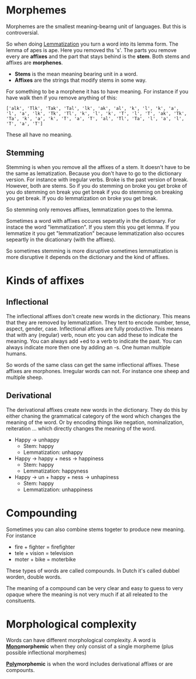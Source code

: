 # Morphemes
Morphemes are the smallest meaning-bearng unit of languages. But this is controversial. 

So when doing [Lemmatization](Data/Lemma.md) you turn a word into its lemma form. The lemma of apes is ape. Here you removed ths 's'. The parts you remove every are **affixes** and the part that stays behind is the **stem**. Both stems and affixes are **morphenes**. 

- **Stems** is the mean meaning bearing unit in a word.
- **Affixes** are the strings that modify stems in some way.

For something to be a morphene it has to have meaning. For instance if you have walk then if you remove anything of this:  

`['alk', 'Tlk', 'Tak', 'Tal', 'lk', 'ak', 'al', 'k', 'l', 'k', 'a', 'l', 'a', 'lk', 'Tk', 'Tl', 'k', 'l', 'k', 'T', 'l', 'T', 'ak', 'Tk', 'Ta', 'k', 'a', 'k', 'T', 'a', 'T', 'al', 'Tl', 'Ta', 'l', 'a', 'l', 'T', 'a', 'T']`

These all have no meaning. 

## Stemming

Stemming is when you remove all the affixes of a stem. It doesn't have to be the same as lematization. Because you don't have to go to the dictionary version. For instance with iregular verbs. Broke is the past version of break. However, both are stems. So if you do stemming on broke you get broke of you do stemming on break you get break if you do stemming on breaking you get break. If you do lemmatization on broke you get break. 

So stemming only removes affixes, lemmatization goes to the lemma. 

Sometimes a word with affixes occures seperatly in the dictionary. For instace the word "lemmatization". If you stem this you get lemma. If you lemmatize it you get "lemmatization" because lemmatization also occures sepeartly in the dicationary (with the affixes). 

So sometimes stemming is more disruptive sometimes lemmatization is more disruptive it depends on the dictionary and the kind of affixes. 

# Kinds of affixes

## Inflectional
The inflectional affixes don't create new words in the dictionary. This means that they are removed by lemmatization. They tent to encode number, tense, aspect, gender, case. Inflectional affixes are fully productive. This means that with any (regular) verb, noun etc you can add these to indicate the meaning. You can always add +ed to a verb to indicate the past. You can always indicate more then one by adding an -s. One  human multiple humans. 

So words of the same class can get the same inflectional affixes. These affixes are morphones. Irregular words can not. For instance one sheep and multiple sheep.

## Derivational 
The derivational affixes create new words in the dictionary. They do this by either chaning the grammatical category of the word which changes the meaning of the word. Or by encoding things like negation, nominalization, reiteration ... which directly changes the meaning of the word.

- Happy → unhappy 
	- Stem: happy
	- Lemmatization: unhappy
- Happy → happy + ness → happiness
	- Stem: happy
	- Lemmatization: happyness
- Happy → un + happy + ness → unhapiness 
	- Stem: happy
	- Lemmatization: unhappiness

# Compounding 
Sometimes you can also combine stems togeter to produce new meaning. For instance 
- fire + fighter = firefighter
- tele + vision = television
- moter + bike = moterbike

These types of words are called compounds. In Dutch it's called dubbel worden, double words. 

The meaning of a compound can be very clear and easy to guess to very opaque where the meaning is not very much if at all releated to the consituents.

# Morphological complexity
Words can have different morphological complexity. A word is <b><u>Mono</u>morphemic</b> when they only consist of a single morpheme (plus possible inflectional morphemes) 

<b><u>Poly</u>morphemic</b> is when the word includes derivational affixes or are compounts. 
